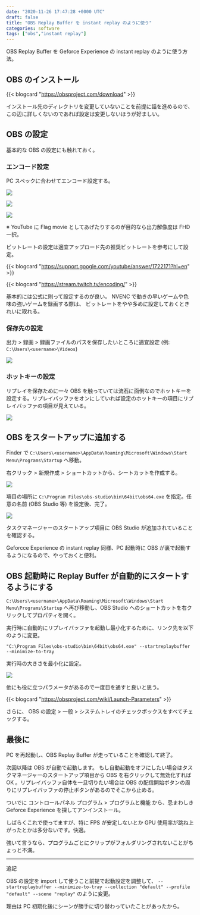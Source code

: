 ```yaml
---
date: "2020-11-26 17:47:28 +0000 UTC"
draft: false
title: "OBS Replay Buffer を instant replay のように使う"
categories: software
tags: ["obs","instant replay"]
---
```


OBS Replay Buffer を Geforce Experience の instant replay のように使う方法。

## OBS のインストール

{{< blogcard "https://obsproject.com/download" >}}

インストール先のディレクトリを変更していないことを前提に話を進めるので、この辺に詳しくないのであれば設定は変更しないほうが好ましい。

## OBS の設定

基本的な OBS の設定にも触れておく。

### エンコード設定

PC スペックに合わせてエンコード設定する。

![](image1.png)

![](image2.png)

![](image3.png)

※ YouTube に Flag movie としてあげたりするのが目的なら出力解像度は FHD 一択。

ビットレートの設定は適宜アップロード先の推奨ビットレートを参考にして設定。

{{< blogcard "https://support.google.com/youtube/answer/1722171?hl=en" >}}

{{< blogcard "https://stream.twitch.tv/encoding/" >}}

基本的には公式に則って設定するのが良い。 NVENC で動きの早いゲームや色味の強いゲームを録画する際は、 ビットレートをやや多めに設定しておくときれいに取れる。

### 保存先の設定

出力 > 録画 > 録画ファイルのパスを保存したいところに適宜設定 (例: `C:\Users\<username>\Videos`)

![](2021-01-20-08-38-35.png)

### ホットキーの設定

リプレイを保存ために一々 OBS を触っていては流石に面倒なのでホットキーを設定する。リプレイバッファをオンにしていれば設定のホットキーの項目にリプレイバッファの項目が見えている。

![](image4.png)

## OBS をスタートアップに追加する

Finder で `C:\Users\<username>\AppData\Roaming\Microsoft\Windows\Start Menu\Programs\Startup` へ移動。

右クリック > 新規作成 > ショートカットから、シートカットを作成する。

![](image5.png)

項目の場所に `C:\Program Files\obs-studio\bin\64bit\obs64.exe` を指定。任意の名前 (OBS Studio 等) を設定後、完了。

![](image6.png)

タスクマネージャーのスタートアップ項目に OBS Studio が追加されていることを確認する。

Geforcce Experience の instant replay 同様、PC 起動時に OBS が裏で起動するようになるので、やっておくと便利。

## OBS 起動時に Replay Buffer が自動的にスタートするようにする

`C:\Users\<username>\AppData\Roaming\Microsoft\Windows\Start Menu\Programs\Startup` へ再び移動し、OBS Studio へのショートカットを右クリックしてプロパティを開く。

実行時に自動的にリプレイバッファを起動し最小化するために、リンク先を以下のように変更。

```
"C:\Program Files\obs-studio\bin\64bit\obs64.exe" --startreplaybuffer --minimize-to-tray
```

実行時の大きさを最小化に設定。

![](image7.png)

他にも役に立つパラメータがあるので一度目を通すと良いと思う。

{{< blogcard "https://obsproject.com/wiki/Launch-Parameters" >}}

さらに、 OBS の設定 > 一般 > システムトレイのチェックボックスをすべてチェックする。

## 最後に

PC を再起動し、OBS Replay Buffer が走っていることを確認して終了。

次回以降は OBS が自動で起動します。 もし自動起動をオフにしたい場合はタスクマネージャーのスタートアップ項目から OBS を右クリックして無効化すれば OK 。リプレイバッファ自体を一旦切りたい場合は OBS の配信開始ボタンの周りにリプレイバッファの停止ボタンがあるのでそこから止める。

ついでに コントロールパネル プログラム > プログラムと機能 から、忌まわしき Geforce Experience を探してアンインストール。

しばらくこれで使ってますが、特に FPS が安定しないとか GPU 使用率が跳ね上がったとかは多分ないです。快適。

強いて言うなら、プログラムごとにクリップがフォルダリングされないことがちょっと不満。

---

追記

OBS の設定を import して使うこと前提で起動設定を調整して、 `--startreplaybuffer --minimize-to-tray --collection "default" --profile "default" --scene "replay"` のように変更。

理由は PC 初期化後にシーンが勝手に切り替わっていたことがあったから。
